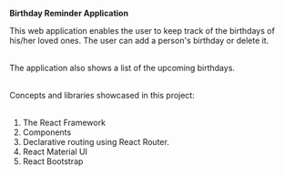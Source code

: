 <strong>Birthday Reminder Application</strong><br>

This web application enables the user to keep track of the birthdays of his/her loved ones. The user can add a person's birthday or delete it.<br><br>

The application also shows a list of the upcoming birthdays.<br><br>

Concepts and libraries showcased in this project:<br><br>

1. The React Framework
2. Components
3. Declarative routing using React Router.  
4. React Material UI
5. React Bootstrap 
